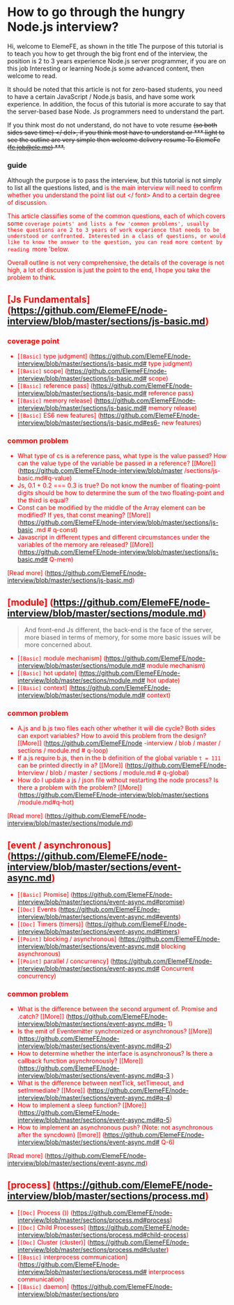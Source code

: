 # How to go through the hungry Node.js interview?

Hi, welcome to ElemeFE, as shown in the title The purpose of this tutorial is to teach you how to get through the big front end of the interview, the position is 2 to 3 years experience Node.js server programmer, if you are on this job Interesting or learning Node.js some advanced content, then welcome to read.

It should be noted that this article is not for zero-based students, you need to have a certain JavaScript / Node.js basis, and have some work experience. In addition, the focus of this tutorial is more accurate to say that the server-based base Node. Js programmers need to understand the part.

If you think most do not understand, do not have to vote resume <del> (so both sides save time) </ del>, if you think most have to understand or *** light to see the outline are very simple then welcome delivery resume To ElemeFe (fe.job@ele.me) ***.

### guide

Although the purpose is to pass the interview, but this tutorial is not simply to list all the questions listed, and <font color = "red"> is the main interview will need to confirm whether you understand the point list out </ font> And to a certain degree of discussion.

This article classifies some of the common questions, each of which covers some `coverage points' and lists a few 'common problems', usually these questions are 2 to 3 years of work experience that needs to be understood or confronted. Interested in a class of questions, or would like to know the answer to the question, you can read more content by reading `more 'below.

Overall outline is not very comprehensive, the details of the coverage is not high, a lot of discussion is just the point to the end, I hope you take the problem to think.

## [Js Fundamentals] (https://github.com/ElemeFE/node-interview/blob/master/sections/js-basic.md)

### coverage point

* [`[Basic]` type judgment] (https://github.com/ElemeFE/node-interview/blob/master/sections/js-basic.md# type judgment)
* [`[Basic]` scope] (https://github.com/ElemeFE/node-interview/blob/master/sections/js-basic.md# scope)
* [`[Basic]` reference pass] (https://github.com/ElemeFE/node-interview/blob/master/sections/js-basic.md# reference pass)
* [`[Basic]` memory release] (https://github.com/ElemeFE/node-interview/blob/master/sections/js-basic.md# memory release)
* [`[Basic]` ES6 new features] (https://github.com/ElemeFE/node-interview/blob/master/sections/js-basic.md#es6- new features)

### common problem

* What type of cs is a reference pass, what type is the value passed? How can the value type of the variable be passed in a reference? [[More]] (https://github.com/ElemeFE/node-interview/blob/master /sections/js-basic.md#q-value)
* Js, 0.1 + 0.2 === 0.3 is true? Do not know the number of floating-point digits should be how to determine the sum of the two floating-point and the third is equal?
* Const can be modified by the middle of the Array element can be modified? If yes, that const meaning? [[More]] (https://github.com/ElemeFE/node-interview/blob/master/sections/js-basic .md # q-const)
* Javascript in different types and different circumstances under the variables of the memory are released? [[More]] (https://github.com/ElemeFE/node-interview/blob/master/sections/js-basic.md# Q-mem)

[Read more] (https://github.com/ElemeFE/node-interview/blob/master/sections/js-basic.md)

## [module] (https://github.com/ElemeFE/node-interview/blob/master/sections/module.md)

> And front-end Js different, the back-end is the face of the server, more biased in terms of memory, for some more basic issues will be more concerned about.

* [`[Basic]` module mechanism] (https://github.com/ElemeFE/node-interview/blob/master/sections/module.md# module mechanism)
* [`[Basic]` hot update] (https://github.com/ElemeFE/node-interview/blob/master/sections/module.md# hot update)
* [`[Basic]` context] (https://github.com/ElemeFE/node-interview/blob/master/sections/module.md# context)

### common problem

* A.js and b.js two files each other whether it will die cycle? Both sides can export variables? How to avoid this problem from the design? [[More]] (https://github.com/ElemeFE/node -interview / blob / master / sections / module.md # q-loop)
* If a.js require b.js, then in the b definition of the global variable `t = 111` can be printed directly in a? [[More]] (https://github.com/ElemeFE/node- Interview / blob / master / sections / module.md # q-global)
* How do I update a js / json file without restarting the node process? Is there a problem with the problem? [[More]] (https://github.com/ElemeFE/node-interview/blob/master/sections /module.md#q-hot)

[Read more] (https://github.com/ElemeFE/node-interview/blob/master/sections/module.md)

## [event / asynchronous] (https://github.com/ElemeFE/node-interview/blob/master/sections/event-async.md)

* [`[Basic]` Promise] (https://github.com/ElemeFE/node-interview/blob/master/sections/event-async.md#promise)
* [`[Doc]` Events (https://github.com/ElemeFE/node-interview/blob/master/sections/event-async.md#events)
* [`[Doc]` Timers (timers)] (https://github.com/ElemeFE/node-interview/blob/master/sections/event-async.md#timers)
* [`[Point]` blocking / asynchronous] (https://github.com/ElemeFE/node-interview/blob/master/sections/event-async.md# blocking asynchronous)
* [`[Point]` parallel / concurrency] (https://github.com/ElemeFE/node-interview/blob/master/sections/event-async.md# Concurrent concurrency)

### common problem

* What is the difference between the second argument of. Promise and .catch? [[More]] (https://github.com/ElemeFE/node-interview/blob/master/sections/event-async.md#q- 1)
* Is the emit of Eventemitter synchronized or asynchronous? [[More]] (https://github.com/ElemeFE/node-interview/blob/master/sections/event-async.md#q-2)
* How to determine whether the interface is asynchronous? Is there a callback function asynchronously? [[More]] (https://github.com/ElemeFE/node-interview/blob/master/sections/event-async.md#q-3 )
* What is the difference between nextTick, setTimeout, and setImmediate? [[More]] (https://github.com/ElemeFE/node-interview/blob/master/sections/event-async.md#q-4)
* How to implement a sleep function? [[More]] (https://github.com/ElemeFE/node-interview/blob/master/sections/event-async.md#q-5)
* How to implement an asynchronous push? (Note: not asynchronous after the syncdown) [[more]] (https://github.com/ElemeFE/node-interview/blob/master/sections/event-async.md# Q-6)

[Read more] (https://github.com/ElemeFE/node-interview/blob/master/sections/event-async.md)

## [process] (https://github.com/ElemeFE/node-interview/blob/master/sections/process.md)

* [`[Doc]` Process ()) (https://github.com/ElemeFE/node-interview/blob/master/sections/process.md#process)
* [`[Doc]` Child Processes] (https://github.com/ElemeFE/node-interview/blob/master/sections/process.md#child-process)
* [`[Doc]` Cluster (cluster)] (https://github.com/ElemeFE/node-interview/blob/master/sections/process.md#cluster)
* [`[Basic]` interprocess communication] (https://github.com/ElemeFE/node-interview/blob/master/sections/process.md# interprocess communication)
* [`[Basic]` daemon] (https://github.com/ElemeFE/node-interview/blob/master/sections/pro

